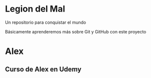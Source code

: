# Legion del Mal
Un repositorio para conquistar el mundo

Básicamente aprenderemos más sobre Git y GitHub con este proyecto


# Alex


## Curso de Alex en Udemy
